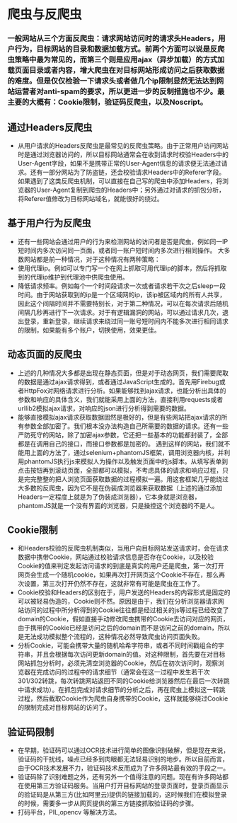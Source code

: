 # 爬虫与反爬虫

### 一般网站从三个方面反爬虫：请求网站访问时的请求头Headers，用户行为，目标网站的目录和数据加载方式。前两个方面可以说是反爬虫策略中最为常见的，而第三个则是应用ajax（异步加载）的方式加载页面目录或者内容，增大爬虫在对目标网站形成访问之后获取数据的难度。但是仅仅检验一下请求头或者做几个ip限制显然无法达到网站运营者对anti-spam的要求，所以更进一步的反制措施也不少。最主要的大概有：Cookie限制，验证码反爬虫，以及Noscript。

## 通过Headers反爬虫
* 从用户请求的Headers反爬虫是最常见的反爬虫策略。由于正常用户访问网站时是通过浏览器访问的，所以目标网站通常会在收到请求时校验Headers中的User-Agent字段，如果不是携带正常的User-Agent信息的请求便无法通过请求。还有一部分网站为了防盗链，还会校验请求Headers中的Referer字段。 如果遇到了这类反爬虫机制，可以直接在自己写的爬虫中添加Headers，将浏览器的User-Agent复制到爬虫的Headers中；另外通过对请求的抓包分析，将Referer值修改为目标网站域名，就能很好的绕过。

## 基于用户行为反爬虫
* 还有一些网站会通过用户的行为来检测网站的访问者是否是爬虫，例如同一IP短时间内多次访问同一页面，或者同一账户短时间内多次进行相同操作。 大多数网站都是前一种情况，对于这种情况有两种策略：
* 使用代理ip。例如可以专门写一个在网上抓取可用代理ip的脚本，然后将抓取到的代理ip维护到代理池中供爬虫使用。
* 降低请求频率。例如每个一个时间段请求一次或者请求若干次之后sleep一段时间。由于网站获取到的ip是一个区域网的ip，该ip被区域内的所有人共享，因此这个间隔时间并不需要特别长，对于第二种情况，可以在每次请求后随机间隔几秒再进行下一次请求。对于有逻辑漏洞的网站，可以通过请求几次，退出登录，重新登录，继续请求来绕过同一账号短时间内不能多次进行相同请求的限制，如果能有多个账户，切换使用，效果更佳。

## 动态页面的反爬虫
* 上述的几种情况大多都是出现在静态页面，但是对于动态网页，我们需要爬取的数据是通过ajax请求得到，或者通过JavaScript生成的。首先用Firebug或者HttpFox对网络请求进行分析。如果能够找到ajax请求，也能分析出具体的参数和响应的具体含义，我们就能采用上面的方法，直接利用requests或者urllib2模拟ajax请求，对响应的json进行分析得到需要的数据。
* 能够直接模拟ajax请求获取数据固然是极好的，但是有些网站把ajax请求的所有参数全部加密了。我们根本没办法构造自己所需要的数据的请求。还有一些严防死守的网站，除了加密ajax参数，它还把一些基本的功能都封装了，全部都是在调用自己的接口，而接口参数都是加密的。
遇到这样的网站，我们就不能用上面的方法了，通过selenium+phantomJS框架，调用浏览器内核，并利用phantomJS执行js来模拟人为操作以及触发页面中的js脚本。从填写表单到点击按钮再到滚动页面，全部都可以模拟，不考虑具体的请求和响应过程，只是完完整整的把人浏览页面获取数据的过程模拟一遍。用这套框架几乎能绕过大多数的反爬虫，因为它不是在伪装成浏览器来获取数据（上述的通过添加Headers一定程度上就是为了伪装成浏览器），它本身就是浏览器，phantomJS就是一个没有界面的浏览器，只是操控这个浏览器的不是人。

## Cookie限制
* 和Headers校验的反爬虫机制类似，当用户向目标网站发送请求时，会在请求数据中携带Cookie，网站通过校验请求信息是否存在Cookie，以及校验Cookie的值来判定发起访问请求的到底是真实的用户还是爬虫，第一次打开网页会生成一个随机cookie，如果再次打开网页这个Cookie不存在，那么再次设置，第三次打开仍然不存在，这就非常有可能是爬虫在工作了。
* Cookie校验和Headers的区别在于，用户发送的Headers的内容形式是固定的可以被轻易伪造的，Cookie则不然。原因是由于，我们在分析浏览器请求网站访问的过程中所分析得到的Cookie往往都是经过相关的js等过程已经改变了domain的Cookie，假如直接手动修改爬虫携带的Cookie去访问对应的网页，由于携带的Cookie已经是访问之后的domain而不是访问之前的domain，所以是无法成功模拟整个流程的，这种情况必然导致爬虫访问页面失败。
* 分析Cookie，可能会携带大量的随机哈希字符串，或者不同时间戳组合的字符串，并且会根据每次访问更新domain的值。对这种限制，首先要在对目标网站抓包分析时，必须先清空浏览器的Cookie，然后在初次访问时，观察浏览器在完成访问的过程中的请求细节（通常会在这一过程中发生若干次301/302转跳，每次转跳网站返回不同的Cookie给浏览器然后在最后一次转跳中请求成功）。在抓包完成对请求细节的分析之后，再在爬虫上模拟这一转跳过程，然后截取Cookie作为爬虫自身携带的Cookie，这样就能够绕过Cookie的限制完成对目标网站的访问了。

## 验证码限制
* 在早期，验证码可以通过OCR技术进行简单的图像识别破解，但是现在来说，验证码的干扰线，噪点已经多到肉眼都无法轻易识别的地步。所以目前而言，由于OCR技术发展不力，验证码技术反而成为了许多网站最有效的手段之一。
* 验证码除了识别难题之外，还有另外一个值得注意的问题。现在有许多网站都在使用第三方验证码服务。当用户打开目标网站的登录页面时，登录页面显示的验证码是从第三方(比如阿里云)提供的链接加载的，这时候我们在模拟登录的时候，需要多一步从网页提供的第三方链接抓取验证码的步骤。
* 打码平台，PIL,opencv 等解决方法。


